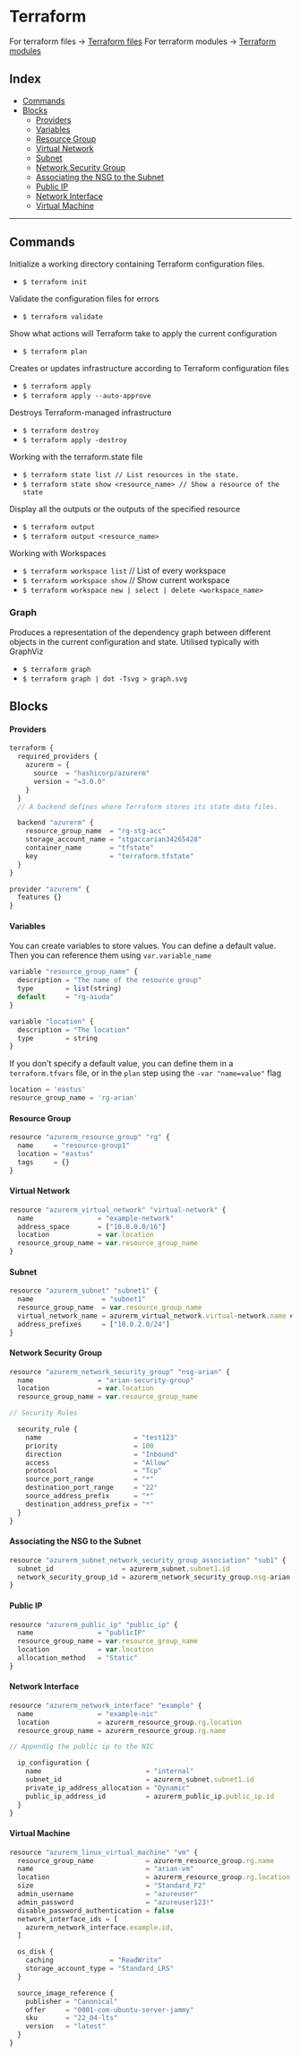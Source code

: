 # Terraform

For terraform files -> [Terraform files](https://github.com/ArianRai/Documentation/tree/main/terraform-module)
For terraform modules -> [Terraform modules](https://github.com/ArianRai/Documentation/blob/main/Terraform%20modules.md)

## Index

-   [Commands](#commands)
-   [Blocks](#blocks)
    -   [Providers](#providers)
    -   [Variables](#Variables)
    -   [Resource Group](#resource-group)
    -   [Virtual Network](#virtual-network)
    -   [Subnet](#subnet)
    -   [Network Security Group](#network-security-group)
    -   [Associating the NSG to the Subnet](#associating-the-nsg-to-the-subnet)
    -   [Public IP](#public-ip)
    -   [Network Interface](#network-interface)
    -   [Virtual Machine](#virtual-machine)

---

## Commands

Initialize a working directory containing Terraform configuration files.

-   `$ terraform init`

Validate the configuration files for errors

-   `$ terraform validate`

Show what actions will Terraform take to apply the current configuration

-   `$ terraform plan`

Creates or updates infrastructure according to Terraform configuration files

-   `$ terraform apply`
-   `$ terraform apply --auto-approve`

Destroys Terraform-managed infrastructure

-   `$ terraform destroy`
-   `$ terraform apply -destroy`

Working with the terraform.state file

-   `$ terraform state list // List resources in the state.`
-   `$ terraform state show <resource_name> // Show a resource of the state`

Display all the outputs or the outputs of the specified resource

-   `$ terraform output`
-   `$ terraform output <resource_name>`

Working with Workspaces

-   `$ terraform workspace list` // List of every workspace
-   `$ terraform workspace show` // Show current workspace
-   `$ terraform workspace new | select | delete <workspace_name>`

### Graph

Produces a representation of the dependency graph between different objects in the current configuration and state. Utilised typically with GraphViz

-   `$ terraform graph`
-   `$ terraform graph | dot -Tsvg > graph.svg`

## Blocks

#### Providers

```javascript
terraform {
  required_providers {
    azurerm = {
      source  = "hashicorp/azurerm"
      version = "=3.0.0"
    }
  }
  // A backend defines where Terraform stores its state data files.

  backend "azurerm" {
    resource_group_name  = "rg-stg-acc"
    storage_account_name = "stgaccarian34265428"
    container_name       = "tfstate"
    key                  = "terraform.tfstate"
  }
}

provider "azurerm" {
  features {}
}
```

#### Variables

You can create variables to store values. You can define a default value. Then you can reference them using `var.variable_name`

```javascript
variable "resource_group_name" {
  description = "The name of the resource group"
  type        = list(string)
  default     = "rg-aiuda"
}

variable "location" {
  description = "The location"
  type        = string
}
```

If you don't specify a default value, you can define them in a `terraform.tfvars` file, or in the `plan` step using the `-var "name=value"` flag

```javascript
location = 'eastus'
resource_group_name = 'rg-arian'
```

#### Resource Group

```javascript
resource "azurerm_resource_group" "rg" {
  name     = "resource-group1"
  location = "eastus"
  tags     = {}
}
```

#### Virtual Network

```javascript
resource "azurerm_virtual_network" "virtual-network" {
  name                = "example-network"
  address_space       = ["10.0.0.0/16"]
  location            = var.location
  resource_group_name = var.resource_group_name
}
```

#### Subnet

```javascript
resource "azurerm_subnet" "subnet1" {
  name                 = "subnet1"
  resource_group_name  = var.resource_group_name
  virtual_network_name = azurerm_virtual_network.virtual-network.name # Append to a VN
  address_prefixes     = ["10.0.2.0/24"]
}
```

#### Network Security Group

```javascript
resource "azurerm_network_security_group" "nsg-arian" {
  name                = "arian-security-group"
  location            = var.location
  resource_group_name = var.resource_group_name

// Security Rules

  security_rule {
    name                       = "test123"
    priority                   = 100
    direction                  = "Inbound"
    access                     = "Allow"
    protocol                   = "Tcp"
    source_port_range          = "*"
    destination_port_range     = "22"
    source_address_prefix      = "*"
    destination_address_prefix = "*"
  }
}
```

#### Associating the NSG to the Subnet

```javascript
resource "azurerm_subnet_network_security_group_association" "sub1" {
  subnet_id                 = azurerm_subnet.subnet1.id
  network_security_group_id = azurerm_network_security_group.nsg-arian.id
}
```

#### Public IP

```javascript
resource "azurerm_public_ip" "public_ip" {
  name                = "publicIP"
  resource_group_name = var.resource_group_name
  location            = var.location
  allocation_method   = "Static"
}
```

#### Network Interface

```javascript
resource "azurerm_network_interface" "example" {
  name                = "example-nic"
  location            = azurerm_resource_group.rg.location
  resource_group_name = azurerm_resource_group.rg.name

// Appendig the public ip to the NIC

  ip_configuration {
    name                          = "internal"
    subnet_id                     = azurerm_subnet.subnet1.id
    private_ip_address_allocation = "Dynamic"
    public_ip_address_id          = azurerm_public_ip.public_ip.id
  }
}
```

#### Virtual Machine

```javascript
resource "azurerm_linux_virtual_machine" "vm" {
  resource_group_name             = azurerm_resource_group.rg.name
  name                            = "arian-vm"
  location                        = azurerm_resource_group.rg.location
  size                            = "Standard_F2"
  admin_username                  = "azureuser"
  admin_password                  = "azureuser123!"
  disable_password_authentication = false
  network_interface_ids = [
    azurerm_network_interface.example.id,
  ]

  os_disk {
    caching              = "ReadWrite"
    storage_account_type = "Standard_LRS"
  }

  source_image_reference {
    publisher = "Canonical"
    offer     = "0001-com-ubuntu-server-jammy"
    sku       = "22_04-lts"
    version   = "latest"
  }
}
```
